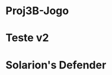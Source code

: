 # Proj3B-Jogo
<body background-color = #FFFFF>
  <h1>Teste v2</h1>
  <h1>Solarion's Defender</h1>
</body>



